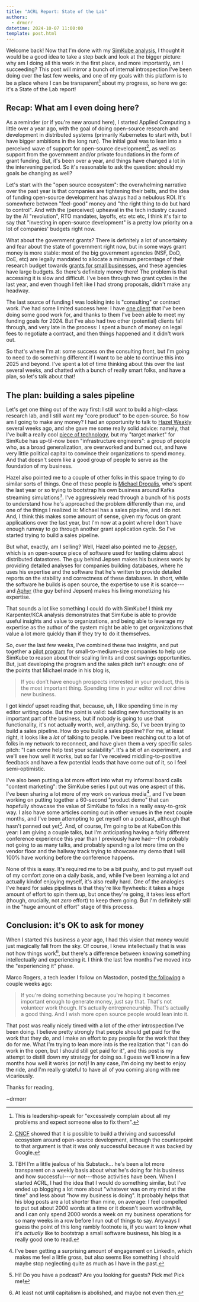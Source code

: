 ```yaml
---
title: "ACRL Report: State of the Lab"
authors:
  - drmorr
datetime: 2024-10-07 11:00:00
template: post.html
---
```


<figure markdown>
</figure>

Welcome back!  Now that I'm done with my [SimKube analysis](./2024-09-09-simkube-kca-karpenter-part-1.md), I thought it
would be a good idea to take a step back and look at the bigger picture: why am I doing all this work in the first
place, and more importantly, am I succeeding?  This post will mirror a bunch of internal introspection I've been doing
over the last few weeks, and one of my goals with this platform is to be a place where I can be transparent[^1] about my
progress, so here we go: it's a State of the Lab report!

## Recap: What am I even doing here?

As a reminder (or if you're new around here), I started Applied Computing a little over a year ago, with the goal of
doing open-source research and development in distributed systems (primarily Kubernetes to start with, but I have bigger
ambitions in the long run).  The initial goal was to lean into a perceived wave of support for open-source
development[^2], as well as support from the government and/or private foundations in the form of grant funding.  But,
it's been over a year, and things have changed a lot in the intervening period.  So it's reasonable to ask the question:
should my goals be changing as well?

Let's start with the "open source ecosystem": the overwhelming narrative over the past year is that companies are
tightening their belts, and the idea of funding open-source development has always had a nebulous ROI.  It's somewhere
between "feel-good" money and "the right thing to do but hard to control".  And with the (perceived) upheaval in the
tech industry caused by the AI "revolution", RTO mandates, layoffs, etc etc etc, I think it's fair to say that
"investing in open-source development" is a pretty low priority on a lot of companies' budgets right now.

What about the government grants?  There is definitely a lot of uncertainty and fear about the state of government right
now, but in some ways grant money is more stable: most of the big government agencies (NSF, DoD, DoE, etc) are legally
mandated to allocate a minimum percentage of their research budget towards [grants for small businesses](http://sbir.gov),
and these agencies have large budgets.  So there's definitely money there!  The problem is that accessing it is slow and
difficult.  I've been through two grant cycles in the last year, and even though I felt like I had strong proposals,
didn't make any headway.

The last source of funding I was looking into is "consulting" or contract work.  I've had some limited success here: I
have [one client](https://engineeringblog.yelp.com/2024/08/multi-metric-paasta.html) that I've been doing some good work
for, and thanks to them I've been able to meet my funding goals for 2024.  But I've also had two other (potential)
clients fall through, and very late in the process: I spent a bunch of money on legal fees to negotiate a contract, and
then things happened and it didn't work out.

So that's where I'm at: some success on the consulting front, but I'm going to need to do something different if I want
to be able to continue this into 2025 and beyond.  I've spent a lot of time thinking about this over the last several
weeks, and chatted with a bunch of really smart folks, and have a plan, so let's talk about that!

## The plan: building a sales pipeline

Let's get one thing out of the way first: I still want to build a high-class research lab, and I still want my "core
product" to be open-source.  So how am I going to make any money?  I had an opportunity to talk to [Hazel Weakly](https://hazelweakly.me)
several weeks ago, and she gave me some really solid advice: namely, that I've built a really cool [piece of technology](https://github.com/acrlabs/simkube),
but my "target market" for SimKube has up-til-now been "infrastructure engineers": a group of people who, as a broad
generalization, are overworked and burned out, and have very little political capital to convince their organizations to
spend money.  And that doesn't seem like a good group of people to serve as the foundation of my business.

Hazel also pointed me to a couple of other folks in this space trying to do similar sorts of things.  One of these
people is [Michael Drogalis](https://michaeldrogalis.substack.com), who's spent the last year or so trying to bootstrap
his own business around Kafka streaming simulations[^3].  I've aggressively read through a bunch of his posts to
understand how he's approached the problem differently than me, and one of the things I realized is: Michael has a sales
pipeline, and I do not.  And, I think this makes some amount of sense, given my focus on grant applications over the
last year, but I'm now at a point where I don't have enough runway to go through another grant application cycle.  So
I've started trying to build a sales pipeline.

But what, exactly, am I selling?  Well, Hazel also pointed me to [Jepsen](https://jepsen.io), which is an open-source
piece of software used for testing claims about distributed datastores.  The guy behind Jepsen makes his business work
by providing detailed analyses for companies building databases, where he uses his expertise and the software that he's
written to provide detailed reports on the stability and correctness of these databases.  In short, while the software
he builds is open source, the expertise to use it is scarce---and [Aphyr](https://aphyr.com) (the guy behind Jepsen)
makes his living monetizing his expertise.

That sounds a lot like something I could do with SimKube!  I think my Karpenter/KCA analysis demonstrates that SimKube
is able to provide useful insights and value to organizations, and being able to leverage my expertise as the author of
the system might be able to get organizations that value a lot more quickly than if they try to do it themselves.

So, over the last few weeks, I've combined these two insights, and put together a [pilot program](https://appliedcomputing.io/services)
for small-to-medium-size companies to help use SimKube to reason about their scaling limits and cost savings
opportunities.  But, just developing the program and the sales pitch isn't enough: one of the points that Michael made
in his blog is,

> If you don’t have enough prospects interested in your product, this is the most important thing. Spending time in your
> editor will _not_ drive new business.

I got kindof upset reading that, because, uh, I like spending time in my editor writing code.  But the point is valid:
building new functionality is an important part of the business, but if nobody is going to use that functionality, it's
not actually worth, well, anything.  So, I've been trying to build a sales pipeline.  How do you build a sales pipeline?
For me, at least right, it looks like a _lot_ of talking to people.  I've been reaching out to a lot of folks in my
network to reconnect, and have given them a very specific sales pitch: "I can come help test your scalability".  It's a
bit of an experiment, and we'll see how well it works, but so far I've received middling-to-positive feedback and have a
few potential leads that have come out of it, so I feel semi-optimistic.

I've also been putting a lot more effort into what my informal board calls "content marketing": the SimKube series I put
out was one aspect of this.  I've been sharing a lot more of my work on various media[^4], and I've been working on
putting together a 60-second "product demo" that can hopefully showcase the value of SimKube to folks in a really
easy-to-grok way.  I also have some articles coming out in other venues in the next couple months, and I've been
attempting to get myself on a podcast, although that hasn't panned out yet[^5].  And, of course, I'm going to be at
KubeCon this year: I am giving a couple talks, but I'm anticipating having a fairly different conference experience this
year than I previously have had---I'm probably not going to as many talks, and probably spending a lot more time on the
vendor floor and the hallway track trying to showcase my demo that I will 100% have working before the conference
happens.

None of this is easy.  It's required me to be a bit pushy, and to put myself out of my comfort zone on a daily basis,
and, while I've been learning a lot and actually kindof enjoying myself, it's also really hard.  One of the analogies
I've heard for sales pipelines is that they're like flywheels: it takes a huge amount of effort to spin them up, but
once they're going, it takes less effort (though, crucially, not _zero_ effort) to keep them going.  But I'm definitely
still in the "huge amount of effort" stage of this process.

## Conclusion: it's OK to ask for money

When I started this business a year ago, I had this vision that money would just magically fall from the sky.  Of
course, I knew intellectually that is was not how things work[^6], but there's a difference between knowing something
intellectually and experiencing it.  I think the last few months I've moved into the "experiencing it" phase.

Marco Rogers, a tech leader I follow on Mastodon, posted [the following](https://social.polotek.net/@polotek/113194492689919589)
a couple weeks ago:

> If you're doing something because you're hoping it becomes important enough to generate money, just say that. That's
> not volunteer work though. It's actually entrepreneurship. That's actually a good thing. And I wish more open source
> people would lean into it.

That post was really nicely timed with a lot of the other introspection I've been doing.  I believe pretty strongly that
people should get paid for the work that they do, and I make an effort to pay people for the work that they do for me.
What I'm trying to lean more into is the realization that "I can do work in the open, but I should still get paid for
it", and this post is my attempt to distill down my strategy for doing so.  I guess we'll know in a few months how well
it works (or not)!  In any case, I'm doing my best to enjoy the ride, and I'm really grateful to have all of you coming
along with me vicariously.

Thanks for reading,

~drmorr

[^1]: This is leadership-speak for "excessively complain about all my problems and expect someone else to fix them".

[^2]: [CNCF](https://www.cncf.io) showed that it _is_ possible to build a thriving and successful ecosystem around
    open-source development, although the counterpoint to that argument is that it was only successful because it was
    backed by Google.

[^3]: TBH I'm a little jealous of his Substack... he's been a lot more transparent on a weekly basis about what he's
    doing for his business and how successful---or not---those activities have been.  When I started ACRL, I had the
    idea that I would do something similar, but I've ended up blogging a lot more about "whatever was on my mind at the
    time" and less about "how my business is doing".  It probably helps that his blog posts are a lot shorter than mine,
    on average: I feel compelled to put out about 2000 words at a time or it doesn't seem worthwhile, and I can only
    spend 2000 words a week on my business operations for so many weeks in a row before I run out of things to say.
    Anyways I guess the point of this long rambly footnote is, if you want to know what it's _actually_ like to
    bootstrap a small software business, his blog is a really good one to read.

[^4]: I've been getting a surprising amount of engagement on LinkedIn, which makes me feel a little gross, but also
    seems like something I should maybe stop neglecting quite as much as I have in the past.

[^5]: Hi! Do you have a podcast?  Are you looking for guests?  Pick me!  Pick me!

[^6]: At least not until capitalism is abolished, and maybe not even then.
